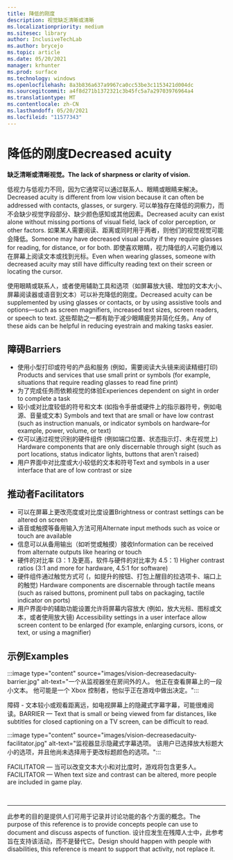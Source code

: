 ```yaml
---
title: 降低的刚度
description: 视觉缺乏清晰或清晰
ms.localizationpriority: medium
ms.sitesec: library
author: InclusiveTechLab
ms.author: brycejo
ms.topic: article
ms.date: 05/20/2021
manager: krhunter
ms.prod: surface
ms.technology: windows
ms.openlocfilehash: 8a3b836a637a9967ca0cc53be3c1153421d004dc
ms.sourcegitcommit: a4f8d271b1372321c3b45fc5a7a29703976964a4
ms.translationtype: MT
ms.contentlocale: zh-CN
ms.lasthandoff: 05/20/2021
ms.locfileid: "11577343"
---
```

# <a name="decreased-acuity"></a><span data-ttu-id="9aba2-103">降低的刚度</span><span class="sxs-lookup"><span data-stu-id="9aba2-103">Decreased acuity</span></span>

**<span data-ttu-id="9aba2-104">缺乏清晰或清晰视觉。</span><span class="sxs-lookup"><span data-stu-id="9aba2-104">The lack of sharpness or clarity of vision.</span></span>**

<span data-ttu-id="9aba2-105">低视力与低视力不同，因为它通常可以通过联系人、眼睛或眼睛来解决。</span><span class="sxs-lookup"><span data-stu-id="9aba2-105">Decreased acuity is different from low vision because it can often be addressed with contacts, glasses, or surgery.</span></span> <span data-ttu-id="9aba2-106">可以单独存在降低的洞察力，而不会缺少视觉字段部分、缺少颜色感知或其他因素。</span><span class="sxs-lookup"><span data-stu-id="9aba2-106">Decreased acuity can exist alone without missing portions of visual field, lack of color perception, or other factors.</span></span> <span data-ttu-id="9aba2-107">如果某人需要阅读、距离或同时用于两者，则他们的视觉视觉可能会降低。</span><span class="sxs-lookup"><span data-stu-id="9aba2-107">Someone may have decreased visual acuity if they require glasses for reading, for distance, or for both.</span></span> <span data-ttu-id="9aba2-108">即使喜欢眼睛，视力降低的人可能仍难以在屏幕上阅读文本或找到光标。</span><span class="sxs-lookup"><span data-stu-id="9aba2-108">Even when wearing glasses, someone with decreased acuity may still have difficulty reading text on their screen or locating the cursor.</span></span>

<span data-ttu-id="9aba2-109">使用眼睛或联系人，或者使用辅助工具和选项（如屏幕放大镜、增加的文本大小、屏幕阅读器或语音到文本）可以补充降低的刚度。</span><span class="sxs-lookup"><span data-stu-id="9aba2-109">Decreased acuity can be supplemented by using glasses or contacts, or by using assistive tools and options—such as screen magnifiers, increased text sizes, screen readers, or speech to text.</span></span> <span data-ttu-id="9aba2-110">这些帮助之一都有助于减少眼睛疲劳并简化任务。</span><span class="sxs-lookup"><span data-stu-id="9aba2-110">Any of these aids can be helpful in reducing eyestrain and making tasks easier.</span></span>

## <a name="barriers"></a><span data-ttu-id="9aba2-111">障碍</span><span class="sxs-lookup"><span data-stu-id="9aba2-111">Barriers</span></span>

* <span data-ttu-id="9aba2-112">使用小型打印或符号的产品和服务 (例如，需要阅读大头镜来阅读精细打印) </span><span class="sxs-lookup"><span data-stu-id="9aba2-112">Products and services that use small print or symbols (for example, situations that require reading glasses to read fine print)</span></span>
* <span data-ttu-id="9aba2-113">为了完成任务而依赖视觉的体验</span><span class="sxs-lookup"><span data-stu-id="9aba2-113">Experiences dependent on sight in order to complete a task</span></span>
* <span data-ttu-id="9aba2-114">较小或对比度较低的符号和文本 (如指令手册或硬件上的指示器符号，例如电源、音量或文本) </span><span class="sxs-lookup"><span data-stu-id="9aba2-114">Symbols and text that are small or have low contrast (such as instruction manuals, or indicator symbols on hardware–for example, power, volume, or text)</span></span>
* <span data-ttu-id="9aba2-115">仅可以通过视觉识别的硬件组件 (例如端口位置、状态指示灯、未在视觉上) </span><span class="sxs-lookup"><span data-stu-id="9aba2-115">Hardware components that are only discernable through sight (such as port locations, status indicator lights, buttons that aren’t raised)</span></span>
* <span data-ttu-id="9aba2-116">用户界面中对比度或大小较低的文本和符号</span><span class="sxs-lookup"><span data-stu-id="9aba2-116">Text and symbols in a user interface that are of low contrast or size</span></span>


## <a name="facilitators"></a><span data-ttu-id="9aba2-117">推动者</span><span class="sxs-lookup"><span data-stu-id="9aba2-117">Facilitators</span></span>

* <span data-ttu-id="9aba2-118">可以在屏幕上更改亮度或对比度设置</span><span class="sxs-lookup"><span data-stu-id="9aba2-118">Brightness or contrast settings can be altered on screen</span></span>
* <span data-ttu-id="9aba2-119">语音或触摸等备用输入方法可用</span><span class="sxs-lookup"><span data-stu-id="9aba2-119">Alternate input methods such as voice or touch are available</span></span>
* <span data-ttu-id="9aba2-120">信息可以从备用输出（如听觉或触摸）接收</span><span class="sxs-lookup"><span data-stu-id="9aba2-120">Information can be received from alternate outputs like hearing or touch</span></span>
* <span data-ttu-id="9aba2-121">硬件的对比率 (3：1 及更高，软件与硬件的对比率为 4.5：1) </span><span class="sxs-lookup"><span data-stu-id="9aba2-121">Higher contrast ratios (3:1 and more for hardware, 4.5:1 for software)</span></span>
* <span data-ttu-id="9aba2-122">硬件组件通过触觉方式可 (，如提升的按钮、打包上醒目的拉选项卡、端口上的触觉) </span><span class="sxs-lookup"><span data-stu-id="9aba2-122">Hardware components are discernable through tactile means (such as raised buttons, prominent pull tabs on packaging, tactile indicator on ports)</span></span>
* <span data-ttu-id="9aba2-123">用户界面中的辅助功能设置允许将屏幕内容放大 (例如，放大光标、图标或文本，或者使用放大镜) </span><span class="sxs-lookup"><span data-stu-id="9aba2-123">Accessibility settings in a user interface allow screen content to be enlarged (for example, enlarging cursors, icons, or text, or using a magnifier)</span></span>


## <a name="examples"></a><span data-ttu-id="9aba2-124">示例</span><span class="sxs-lookup"><span data-stu-id="9aba2-124">Examples</span></span>

:::image type="content" source="images/vision-decreasedacuity-barrier.jpg" alt-text="一个从监视器坐在房间外的人。 他正在查看屏幕上的一段小文本。 他可能是一个 Xbox 控制者，他似乎正在游戏中做出决定。":::

<span data-ttu-id="9aba2-128">障碍 - 文本较小或观看距离远，如电视屏幕上的隐藏式字幕字幕，可能很难阅读。</span><span class="sxs-lookup"><span data-stu-id="9aba2-128">BARRIER — Text that is small or being viewed from far distances, like subtitles for closed captioning on a TV screen, can be difficult to read.</span></span> 

:::image type="content" source="images/vision-decreasedacuity-facilitator.jpg" alt-text="监视器显示隐藏式字幕选项。 该用户已选择放大标题大小的选项，并且他尚未选择用于更改标题颜色的选项。":::

<span data-ttu-id="9aba2-131">FACILITATOR — 当可以改变文本大小和对比度时，游戏将包含更多人。</span><span class="sxs-lookup"><span data-stu-id="9aba2-131">FACILITATOR — When text size and contrast can be altered, more people are included in game play.</span></span>


&nbsp;

[comment]: # (Footer 语句)
___
<span data-ttu-id="9aba2-133">此参考的目的是提供人们可用于记录并讨论功能的各个方面的概念。</span><span class="sxs-lookup"><span data-stu-id="9aba2-133">The purpose of this reference is to provide concepts people can use to document and discuss aspects of function.</span></span> <span data-ttu-id="9aba2-134">设计应发生在残障人士中，此参考旨在支持该活动，而不是替代它。</span><span class="sxs-lookup"><span data-stu-id="9aba2-134">Design should happen with people with disabilities, this reference is meant to support that activity, not replace it.</span></span> 